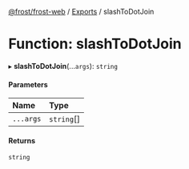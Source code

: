[@frost/frost-web](../modules.md) / [Exports](../modules.md) / slashToDotJoin

# Function: slashToDotJoin

▸ **slashToDotJoin**(...`args`): `string`

#### Parameters

| Name | Type |
| :------ | :------ |
| `...args` | `string`[] |

#### Returns

`string`
